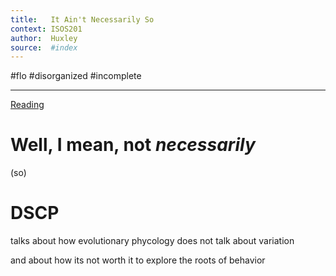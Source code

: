 ```yaml
---
title:   It Ain't Necessarily So 
context: ISOS201
author:  Huxley
source:  #index
---
```


#flo 
#disorganized #incomplete

---
[Reading](https://www.newyorker.com/magazine/2012/09/17/it-aint-necessarily-so)

# Well, I mean, not *necessarily*
(so)

# DSCP


talks about how evolutionary phycology does not talk about variation 

and about how its not worth it to explore the roots of behavior 


















